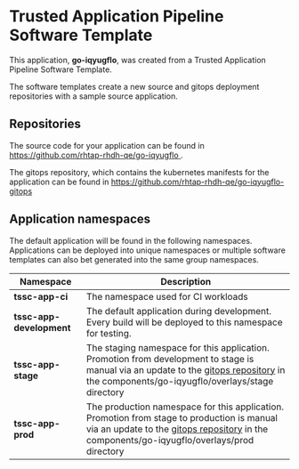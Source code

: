 # Trusted Application Pipeline Software Template

This application, **go-iqyugflo**, was created from a Trusted Application Pipeline Software Template.

The software templates create a new source and gitops deployment repositories with a sample source application. 

## Repositories

The source code for your application can be found in [https://github.com/rhtap-rhdh-qe/go-iqyugflo ](https://github.com/rhtap-rhdh-qe/go-iqyugflo ).
 
The gitops repository, which contains the kubernetes manifests for the application can be found in 
[https://github.com/rhtap-rhdh-qe/go-iqyugflo-gitops ](https://github.com/rhtap-rhdh-qe/go-iqyugflo-gitops ) 

## Application namespaces 

The default application will be found in the following namespaces. Applications can be deployed into unique namespaces or multiple software templates can also bet generated into the same group namespaces.  

|  Namespace   |  Description   |  
| -------- | -------- |
| **tssc-app-ci** | The namespace used for CI workloads |
| **tssc-app-development** | The default application during development. Every build will be deployed to this namespace for testing. |
| **tssc-app-stage** | The staging namespace for this application. Promotion from development to stage is manual via an update to the [gitops repository](https://github.com/rhtap-rhdh-qe/go-iqyugflo-gitops ) in the components/go-iqyugflo/overlays/stage directory |
| **tssc-app-prod** | The production namespace for this application. Promotion from stage to production is manual via an update to the [gitops repository](https://github.com/rhtap-rhdh-qe/go-iqyugflo-gitops ) in the components/go-iqyugflo/overlays/prod directory |